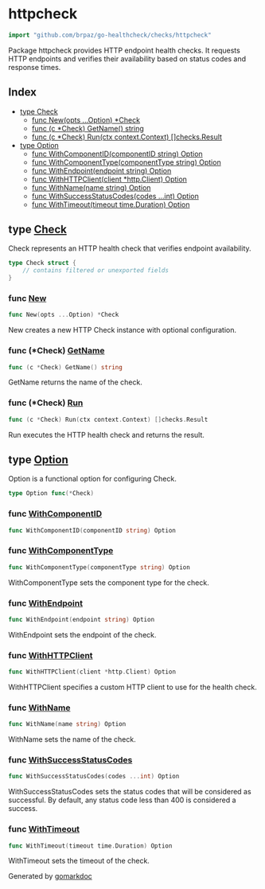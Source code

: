 <!-- Code generated by gomarkdoc. DO NOT EDIT -->

# httpcheck

```go
import "github.com/brpaz/go-healthcheck/checks/httpcheck"
```

Package httpcheck provides HTTP endpoint health checks. It requests HTTP endpoints and verifies their availability based on status codes and response times.

## Index

- [type Check](<#Check>)
  - [func New\(opts ...Option\) \*Check](<#New>)
  - [func \(c \*Check\) GetName\(\) string](<#Check.GetName>)
  - [func \(c \*Check\) Run\(ctx context.Context\) \[\]checks.Result](<#Check.Run>)
- [type Option](<#Option>)
  - [func WithComponentID\(componentID string\) Option](<#WithComponentID>)
  - [func WithComponentType\(componentType string\) Option](<#WithComponentType>)
  - [func WithEndpoint\(endpoint string\) Option](<#WithEndpoint>)
  - [func WithHTTPClient\(client \*http.Client\) Option](<#WithHTTPClient>)
  - [func WithName\(name string\) Option](<#WithName>)
  - [func WithSuccessStatusCodes\(codes ...int\) Option](<#WithSuccessStatusCodes>)
  - [func WithTimeout\(timeout time.Duration\) Option](<#WithTimeout>)


<a name="Check"></a>
## type [Check](<https://github.com/brpaz/go-healthcheck/blob/master/checks/httpcheck/check.go#L17-L25>)

Check represents an HTTP health check that verifies endpoint availability.

```go
type Check struct {
    // contains filtered or unexported fields
}
```

<a name="New"></a>
### func [New](<https://github.com/brpaz/go-healthcheck/blob/master/checks/httpcheck/check.go#L80>)

```go
func New(opts ...Option) *Check
```

New creates a new HTTP Check instance with optional configuration.

<a name="Check.GetName"></a>
### func \(\*Check\) [GetName](<https://github.com/brpaz/go-healthcheck/blob/master/checks/httpcheck/check.go#L99>)

```go
func (c *Check) GetName() string
```

GetName returns the name of the check.

<a name="Check.Run"></a>
### func \(\*Check\) [Run](<https://github.com/brpaz/go-healthcheck/blob/master/checks/httpcheck/check.go#L104>)

```go
func (c *Check) Run(ctx context.Context) []checks.Result
```

Run executes the HTTP health check and returns the result.

<a name="Option"></a>
## type [Option](<https://github.com/brpaz/go-healthcheck/blob/master/checks/httpcheck/check.go#L28>)

Option is a functional option for configuring Check.

```go
type Option func(*Check)
```

<a name="WithComponentID"></a>
### func [WithComponentID](<https://github.com/brpaz/go-healthcheck/blob/master/checks/httpcheck/check.go#L73>)

```go
func WithComponentID(componentID string) Option
```



<a name="WithComponentType"></a>
### func [WithComponentType](<https://github.com/brpaz/go-healthcheck/blob/master/checks/httpcheck/check.go#L67>)

```go
func WithComponentType(componentType string) Option
```

WithComponentType sets the component type for the check.

<a name="WithEndpoint"></a>
### func [WithEndpoint](<https://github.com/brpaz/go-healthcheck/blob/master/checks/httpcheck/check.go#L38>)

```go
func WithEndpoint(endpoint string) Option
```

WithEndpoint sets the endpoint of the check.

<a name="WithHTTPClient"></a>
### func [WithHTTPClient](<https://github.com/brpaz/go-healthcheck/blob/master/checks/httpcheck/check.go#L52>)

```go
func WithHTTPClient(client *http.Client) Option
```

WithHTTPClient specifies a custom HTTP client to use for the health check.

<a name="WithName"></a>
### func [WithName](<https://github.com/brpaz/go-healthcheck/blob/master/checks/httpcheck/check.go#L31>)

```go
func WithName(name string) Option
```

WithName sets the name of the check.

<a name="WithSuccessStatusCodes"></a>
### func [WithSuccessStatusCodes](<https://github.com/brpaz/go-healthcheck/blob/master/checks/httpcheck/check.go#L60>)

```go
func WithSuccessStatusCodes(codes ...int) Option
```

WithSuccessStatusCodes sets the status codes that will be considered as successful. By default, any status code less than 400 is considered a success.

<a name="WithTimeout"></a>
### func [WithTimeout](<https://github.com/brpaz/go-healthcheck/blob/master/checks/httpcheck/check.go#L45>)

```go
func WithTimeout(timeout time.Duration) Option
```

WithTimeout sets the timeout of the check.

Generated by [gomarkdoc](<https://github.com/princjef/gomarkdoc>)
